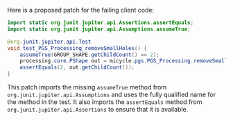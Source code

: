 Here is a proposed patch for the failing client code:

```java
import static org.junit.jupiter.api.Assertions.assertEquals;
import static org.junit.jupiter.api.Assumptions.assumeTrue;

@org.junit.jupiter.api.Test
void test_PGS_Processing_removeSmallHoles() {
    assumeTrue(GROUP_SHAPE.getChildCount() == 2);
    processing.core.PShape out = micycle.pgs.PGS_Processing.removeSmallHoles(GROUP_SHAPE, 10);
    assertEquals(2, out.getChildCount());
}
```

This patch imports the missing `assumeTrue` method from `org.junit.jupiter.api.Assumptions` and uses the fully qualified name for the method in the test. It also imports the `assertEquals` method from `org.junit.jupiter.api.Assertions` to ensure that it is available.